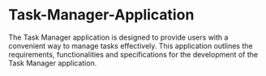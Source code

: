 # Task-Manager-Application
The Task Manager application is designed to provide users with a convenient way to manage tasks effectively. This application outlines the requirements, functionalities and specifications for the development of the Task Manager application.
